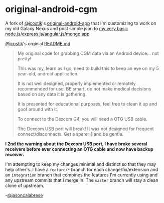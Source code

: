 original-android-cgm
====================

A fork of [@jcostik](https://twitter.com/jcostik)'s [original-android-app](https://github.com/hackingtype1/original-android-cgm) that I'm customizing to work on my old Galaxy Nexus and post simple json to [my very basic node.js/express.js/angular.js/mongo app](https://github.com/jasoncalabrese/project-glu)

[@jcostik](https://twitter.com/jcostik)'s orginial [README.md](https://github.com/hackingtype1/original-android-cgm/blob/master/README.md)

> My original code for grabbing CGM data via an Android device... not pretty!
>
> This was my, learn as I go, need to build this to keep an eye on my 5 year-old, android application.
>
> It is not well designed, properly implemented or remotely recommended for use. BE smart, do not make medical decisions based on any data it is gathering.
>
> It is presented for educational purposes, feel free to clean it up and goof around with it.
>
> To connect to the Dexcom G4, you will need a OTG USB cable.
>
> The Dexcom USB port will break! It was not designed for frequent connect/disconnects. Get a spare:-) and be gentle.

**I 2nd the warning about the Dexcom USB port, I have broke several receivers before ever connecting an OTG cable and now have backup receiver.**

I'm attempting to keep my changes minimal and distinct so that they may help other's.  I have a `feature/*` branch for each change/fix/extension and an `integration` branch that combines the features I'm currently using and any upstream commits that I merge in.  The `master` branch will stay a clean clone of upstream.

-[@jasoncalabrese](https://twitter.com/jasoncalabrese)
